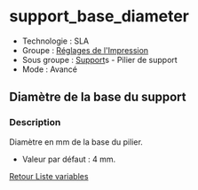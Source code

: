 # support_base_diameter

* Technologie : SLA
* Groupe : [Réglages de l'Impression](../sla_printer/sla_parameters.md)
* Sous groupe : [Support](../print_settings/print_settings.md#support)s - Pilier de support
* Mode : Avancé

## Diamètre de la base du support

### Description

Diamètre en mm de la base du pilier.

* Valeur par défaut : 4 mm.

[Retour Liste variables](variable_list.md)
